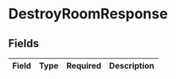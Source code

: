 # DestroyRoomResponse


## Fields

| Field       | Type        | Required    | Description |
| ----------- | ----------- | ----------- | ----------- |